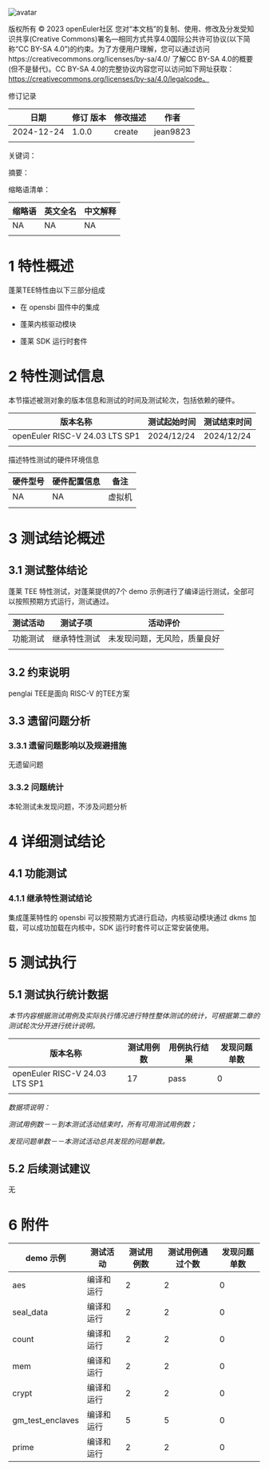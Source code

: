 ![avatar](../../images/openEuler.png)


版权所有 © 2023  openEuler社区
 您对“本文档”的复制、使用、修改及分发受知识共享(Creative Commons)署名—相同方式共享4.0国际公共许可协议(以下简称“CC BY-SA 4.0”)的约束。为了方便用户理解，您可以通过访问https://creativecommons.org/licenses/by-sa/4.0/ 了解CC BY-SA 4.0的概要 (但不是替代)。CC BY-SA 4.0的完整协议内容您可以访问如下网址获取：https://creativecommons.org/licenses/by-sa/4.0/legalcode。

修订记录

| 日期       | 修订   版本 | 修改描述 | 作者     |
| ---------- | ----------- | -------- | -------- |
| 2024-12-24 | 1.0.0       | create   | jean9823 |
|            |             |          |          |

关键词： 

摘要：


缩略语清单：

| 缩略语 | 英文全名 | 中文解释 |
| ------ | -------- | -------- |
| NA     | NA       | NA       |
|        |          |          |

# 1     特性概述

蓬莱TEE特性由以下三部分组成

- 在 opensbi 固件中的集成

- 蓬莱内核驱动模块

- 蓬莱 SDK 运行时套件

# 2     特性测试信息

本节描述被测对象的版本信息和测试的时间及测试轮次，包括依赖的硬件。

| 版本名称                       | 测试起始时间 | 测试结束时间 |
| ------------------------------ | ------------ | ------------ |
| openEuler RISC-V 24.03 LTS SP1 | 2024/12/24   | 2024/12/24   |
|                                |              |              |

描述特性测试的硬件环境信息

| 硬件型号 | 硬件配置信息 | 备注   |
| -------- | ------------ | ------ |
| NA       | NA           | 虚拟机 |
|          |              |        |

# 3     测试结论概述

## 3.1   测试整体结论

蓬莱 TEE 特性测试，对蓬莱提供的7个 demo 示例进行了编译运行测试，全部可以按照预期方式运行，测试通过。

| 测试活动 | 测试子项 | 活动评价 |
| ------- | -------- | ------- |
| 功能测试 | 继承特性测试 | 未发现问题，无风险，质量良好 |
|          |         |         |

## 3.2   约束说明

penglai TEE是面向 RISC-V 的TEE方案

## 3.3   遗留问题分析

### 3.3.1 遗留问题影响以及规避措施

无遗留问题

### 3.3.2 问题统计

本轮测试未发现问题，不涉及问题分析

# 4 详细测试结论

## 4.1 功能测试
### 4.1.1 继承特性测试结论

集成蓬莱特性的 opensbi 可以按预期方式进行启动，内核驱动模块通过 dkms 加载，可以成功加载在内核中，SDK 运行时套件可以正常安装使用。

# 5     测试执行

## 5.1   测试执行统计数据

*本节内容根据测试用例及实际执行情况进行特性整体测试的统计，可根据第二章的测试轮次分开进行统计说明。*

| 版本名称                       | 测试用例数 | 用例执行结果 | 发现问题单数 |
| ------------------------------ | ---------- | ------------ | ------------ |
| openEuler RISC-V 24.03 LTS SP1 | 17         | pass         | 0            |
|                                |            |              |              |

*数据项说明：*

*测试用例数－－到本测试活动结束时，所有可用测试用例数；*

*发现问题单数－－本测试活动总共发现的问题单数。*

## 5.2   后续测试建议

无

# 6     附件

| demo 示例        | 测试活动   | 测试用例数 | 测试用例通过个数 | 发现问题单数 |
| ---------------- | ---------- | ---------- | ---------------- | ------------ |
| aes              | 编译和运行 | 2          | 2                | 0            |
| seal_data        | 编译和运行 | 2          | 2                | 0            |
| count            | 编译和运行 | 2          | 2                | 0            |
| mem              | 编译和运行 | 2          | 2                | 0            |
| crypt            | 编译和运行 | 2          | 2                | 0            |
| gm_test_enclaves | 编译和运行 | 5          | 5                | 0            |
| prime            | 编译和运行 | 2          | 2                | 0            |

 



 

 